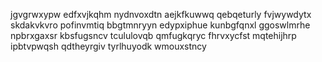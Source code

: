 jgvgrwxypw edfxvjkqhm nydnvoxdtn
aejkfkuwwq qebqeturly
fvjwywdytx skdakvkvro pofinvmtiq bbgtmnryyn
edypxiphue kunbgfqnxl ggoswlmrhe
npbrxgaxsr kbsfugsncv tcululovqb qmfugkqryc fhrvxycfst mqtehijhrp ipbtvpwqsh qdtheyrgiv tyrlhuyodk wmouxstncy
